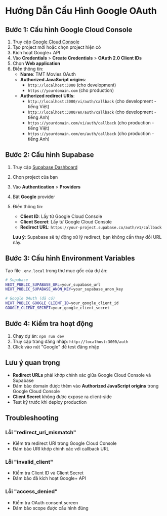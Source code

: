 # Hướng Dẫn Cấu Hình Google OAuth

## Bước 1: Cấu hình Google Cloud Console

1. Truy cập [Google Cloud Console](https://console.cloud.google.com/)
2. Tạo project mới hoặc chọn project hiện có
3. Kích hoạt Google+ API
4. Vào **Credentials** > **Create Credentials** > **OAuth 2.0 Client IDs**
5. Chọn **Web application**
6. Điền thông tin:
   - **Name**: TMT Movies OAuth
   - **Authorized JavaScript origins**: 
     - `http://localhost:3000` (cho development)
     - `https://yourdomain.com` (cho production)
   - **Authorized redirect URIs**:
     - `http://localhost:3000/vi/auth/callback` (cho development - tiếng Việt)
     - `http://localhost:3000/en/auth/callback` (cho development - tiếng Anh)
     - `https://yourdomain.com/vi/auth/callback` (cho production - tiếng Việt)
     - `https://yourdomain.com/en/auth/callback` (cho production - tiếng Anh)

## Bước 2: Cấu hình Supabase

1. Truy cập [Supabase Dashboard](https://supabase.com/dashboard)
2. Chọn project của bạn
3. Vào **Authentication** > **Providers**
4. Bật **Google** provider
5. Điền thông tin:
   - **Client ID**: Lấy từ Google Cloud Console
   - **Client Secret**: Lấy từ Google Cloud Console
   - **Redirect URL**: `https://your-project.supabase.co/auth/v1/callback`
   
   **Lưu ý**: Supabase sẽ tự động xử lý redirect, bạn không cần thay đổi URL này.

## Bước 3: Cấu hình Environment Variables

Tạo file `.env.local` trong thư mục gốc của dự án:

```bash
# Supabase
NEXT_PUBLIC_SUPABASE_URL=your_supabase_url
NEXT_PUBLIC_SUPABASE_ANON_KEY=your_supabase_anon_key

# Google OAuth (đã có)
NEXT_PUBLIC_GOOGLE_CLIENT_ID=your_google_client_id
GOOGLE_CLIENT_SECRET=your_google_client_secret
```

## Bước 4: Kiểm tra hoạt động

1. Chạy dự án: `npm run dev`
2. Truy cập trang đăng nhập: `http://localhost:3000/auth`
3. Click vào nút "Google" để test đăng nhập

## Lưu ý quan trọng

- **Redirect URLs** phải khớp chính xác giữa Google Cloud Console và Supabase
- Đảm bảo domain được thêm vào **Authorized JavaScript origins** trong Google Cloud Console
- **Client Secret** không được expose ra client-side
- Test kỹ trước khi deploy production

## Troubleshooting

### Lỗi "redirect_uri_mismatch"
- Kiểm tra redirect URI trong Google Cloud Console
- Đảm bảo URI khớp chính xác với callback URL

### Lỗi "invalid_client"
- Kiểm tra Client ID và Client Secret
- Đảm bảo đã kích hoạt Google+ API

### Lỗi "access_denied"
- Kiểm tra OAuth consent screen
- Đảm bảo scope được cấu hình đúng
